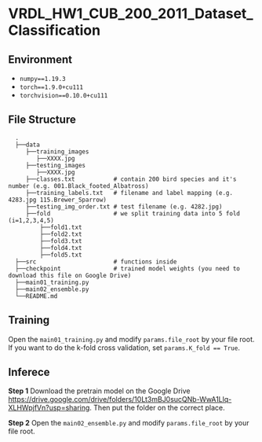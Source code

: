 # VRDL_HW1_CUB_200_2011_Dataset_Classification
## Environment
- `numpy==1.19.3`
- `torch==1.9.0+cu111`
- `torchvision==0.10.0+cu111`


## File Structure
      .
      ├──data
         ├──training_images
            ├──XXXX.jpg
         ├──testing_images
            ├──XXXX.jpg
         ├──classes.txt           # contain 200 bird species and it's number (e.g. 001.Black_footed_Albatross)
         ├──training_labels.txt   # filename and label mapping (e.g. 4283.jpg 115.Brewer_Sparrow)
         ├──testing_img_order.txt # test filename (e.g. 4282.jpg)
         ├──fold                  # we split training data into 5 fold (i=1,2,3,4,5)
             ├──fold1.txt
             ├──fold2.txt
             ├──fold3.txt
             ├──fold4.txt
             ├──fold5.txt
      ├──src                      # functions inside
      ├──checkpoint               # trained model weights (you need to download this file on Google Drive)
      ├──main01_training.py
      ├──main02_ensemble.py
      └──README.md


## Training
Open the `main01_training.py` and modify `params.file_root` by your file root. If you want to do the k-fold cross validation, set `params.K_fold == True`.



## Inferece
**Step 1**
Download the pretrain model on the Google Drive
https://drive.google.com/drive/folders/10Lt3mBJ0sucQNb-WwA1Llq-XLHWpjfVn?usp=sharing.
Then put the folder on the correct place.

**Step 2** 
Open the `main02_ensemble.py` and modify `params.file_root` by your file root.

